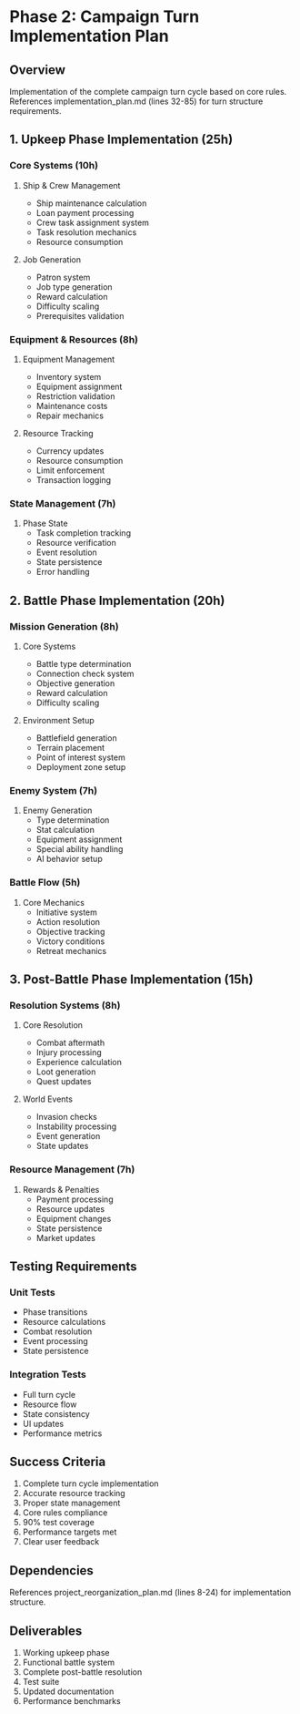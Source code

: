 # Phase 2: Campaign Turn Implementation Plan

## Overview
Implementation of the complete campaign turn cycle based on core rules. References implementation_plan.md (lines 32-85) for turn structure requirements.

## 1. Upkeep Phase Implementation (25h)

### Core Systems (10h)
1. Ship & Crew Management
   - Ship maintenance calculation
   - Loan payment processing
   - Crew task assignment system
   - Task resolution mechanics
   - Resource consumption

2. Job Generation
   - Patron system
   - Job type generation
   - Reward calculation
   - Difficulty scaling
   - Prerequisites validation

### Equipment & Resources (8h)
1. Equipment Management
   - Inventory system
   - Equipment assignment
   - Restriction validation
   - Maintenance costs
   - Repair mechanics

2. Resource Tracking
   - Currency updates
   - Resource consumption
   - Limit enforcement
   - Transaction logging

### State Management (7h)
1. Phase State
   - Task completion tracking
   - Resource verification
   - Event resolution
   - State persistence
   - Error handling

## 2. Battle Phase Implementation (20h)

### Mission Generation (8h)
1. Core Systems
   - Battle type determination
   - Connection check system
   - Objective generation
   - Reward calculation
   - Difficulty scaling

2. Environment Setup
   - Battlefield generation
   - Terrain placement
   - Point of interest system
   - Deployment zone setup

### Enemy System (7h)
1. Enemy Generation
   - Type determination
   - Stat calculation
   - Equipment assignment
   - Special ability handling
   - AI behavior setup

### Battle Flow (5h)
1. Core Mechanics
   - Initiative system
   - Action resolution
   - Objective tracking
   - Victory conditions
   - Retreat mechanics

## 3. Post-Battle Phase Implementation (15h)

### Resolution Systems (8h)
1. Core Resolution
   - Combat aftermath
   - Injury processing
   - Experience calculation
   - Loot generation
   - Quest updates

2. World Events
   - Invasion checks
   - Instability processing
   - Event generation
   - State updates

### Resource Management (7h)
1. Rewards & Penalties
   - Payment processing
   - Resource updates
   - Equipment changes
   - State persistence
   - Market updates

## Testing Requirements

### Unit Tests
- Phase transitions
- Resource calculations
- Combat resolution
- Event processing
- State persistence

### Integration Tests
- Full turn cycle
- Resource flow
- State consistency
- UI updates
- Performance metrics

## Success Criteria
1. Complete turn cycle implementation
2. Accurate resource tracking
3. Proper state management
4. Core rules compliance
5. 90% test coverage
6. Performance targets met
7. Clear user feedback

## Dependencies
References project_reorganization_plan.md (lines 8-24) for implementation structure.

## Deliverables
1. Working upkeep phase
2. Functional battle system
3. Complete post-battle resolution
4. Test suite
5. Updated documentation
6. Performance benchmarks 